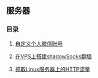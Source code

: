## 服务器

### 目录

1. [自定义个人微信账号](https://supergithuber.github.io/vps/weChatRobot)

2. [在VPS上搭建shadowSocks翻墙](https://supergithuber.github.io/vps/shadowSocks)

3. [抓取Linux服务器上的HTTP流量](https://supergithuber.github.io/vps/httpry)